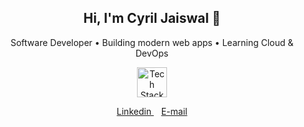 <h2 align="center">Hi, I'm Cyril Jaiswal 👋</h2>

<p align="center">
  Software Developer • Building modern web apps • Learning Cloud &amp; DevOps
</p>

<!-- Tech Stack -->
<p align="center">
  <img src="https://skillicons.dev/icons?i=react,python,html,css,javascript" height="48" alt="Tech Stack" />
</p>

<!-- Social Links with Logos (GitHub-safe, no underline) -->
<p align="center">
  <a href="https://www.linkedin.com/in/cyriljaiswal/" target="_blank" rel="noopener noreferrer">
    Linkedin
  </a>
  &nbsp;&nbsp;
  <a href="mailto:cyriljaiswal@gmail.com">
    E-mail
  </a>
</p>
